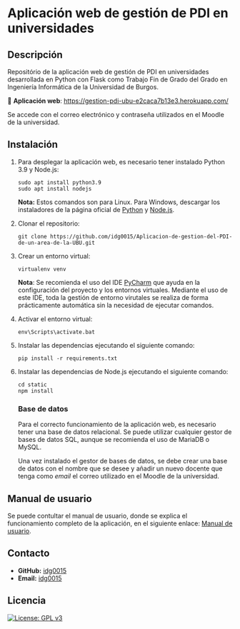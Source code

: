 # Aplicación web de gestión de PDI en universidades

## Descripción

Repositório de la aplicación web de gestión de PDI en universidades desarrollada en Python con Flask como Trabajo Fin de
Grado del Grado en Ingeniería Informática de la Universidad de Burgos.

🔗 **Aplicación web**: https://gestion-pdi-ubu-e2caca7b13e3.herokuapp.com/

Se accede con el correo electrónico y contraseña utilizados en el Moodle de la universidad.

## Instalación

1. Para desplegar la aplicación web, es necesario tener instalado Python 3.9 y Node.js:
    ```
    sudo apt install python3.9
    sudo apt install nodejs
    ```
   **Nota:** Estos comandos son para Linux. Para Windows, descargar los instaladores de la página oficial
   de [Python](https://www.python.org/downloads/) y
   [Node.js](https://nodejs.org/es).

2. Clonar el repositorio:
    ```
    git clone https://github.com/idg0015/Aplicacion-de-gestion-del-PDI-de-un-area-de-la-UBU.git
    ```

3. Crear un entorno virtual:
    ```
    virtualenv venv
    ```
   **Nota**: Se recomienda el uso del IDE [PyCharm](https://www.jetbrains.com/es-es/pycharm/download/#section=windows)
   que ayuda en la configuración del proyecto y los entornos virtuales. Mediante el uso de este IDE, toda la gestión de
   entorno virutales se realiza de forma prácticamente automática sin la necesidad de ejecutar comandos.

4. Activar el entorno virtual:
    ```
    env\Scripts\activate.bat
    ```

5. Instalar las dependencias ejecutando el siguiente comando:
    ```
    pip install -r requirements.txt
   ```

6. Instalar las dependencias de Node.js ejecutando el siguiente comando:
    ```
    cd static
    npm install
   ```

   ### Base de datos
   Para el correcto funcionamiento de la aplicación web, es necesario tener una base de datos relacional.
   Se puede utilizar cualquier gestor de bases de datos SQL, aunque se recomienda el uso de MariaDB o MySQL.

   Una vez instalado el gestor de bases de datos, se debe crear una base de datos con el nombre que se desee y añadir un
   nuevo docente que tenga como _email_ el correo utilizado en el Moodle de la universidad.

## Manual de usuario

Se puede contultar el manual de usuario, donde se explica el funcionamiento completo de la aplicación, en el siguiente
enlace: [Manual de usuario]().

## Contacto

* **GitHub:** [idg0015](https://github.com/idg0015)
* **Email:** [idg0015](mailto:idg0015@alu.ubu.es)

## Licencia

[![License: GPL v3](https://img.shields.io/badge/License-GPLv3-darkgreen.svg)](https://www.gnu.org/licenses/gpl-3.0.html)



